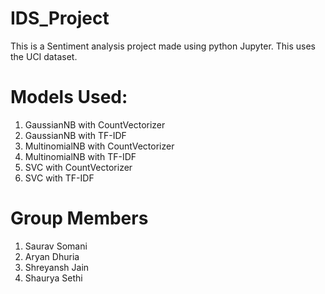 # IDS_Project

This is a Sentiment analysis project made using python Jupyter. This uses the UCI dataset.

# Models Used:

1. GaussianNB with CountVectorizer
2. GaussianNB with TF-IDF
3. MultinomialNB with CountVectorizer
4. MultinomialNB with TF-IDF
5. SVC with CountVectorizer
6. SVC with TF-IDF

# Group Members

1. Saurav Somani
2. Aryan Dhuria
3. Shreyansh Jain
4. Shaurya Sethi

